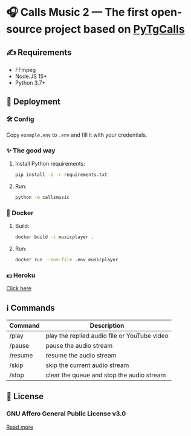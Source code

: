 
# 🎧 Calls Music 2 — The first open-source project based on [PyTgCalls](https://github.com/pytgcalls/pytgcalls)

## ✍️ Requirements

- FFmpeg
- Node.JS 15+
- Python 3.7+

## 🚀 Deployment

### 🛠 Config

Copy `example.env` to `.env` and fill it with your credentials.

### ✨ The good way

1. Install Python requirements:
   ```bash
   pip install -U -r requirements.txt
   ```
2. Run:
   ```bash
   python -m callsmusic
   ```

### 🐬 Docker

1. Build:
   ```bash
   docker build -t musicplayer .
   ```
2. Run:
   ```bash
   docker run --env-file .env musicplayer
   ```

### 💵 Heroku

[Click here](https://heroku.com/deploy?template=https://github.com/callsmusic/callsmusic-2_heroku/)

## ℹ️ Commands

| Command | Description                                  |
| ------- | -------------------------------------------- |
| /play   | play the replied audio file or YouTube video |
| /pause  | pause the audio stream                       |
| /resume | resume the audio stream                      |
| /skip   | skip the current audio stream                |
| /stop   | clear the queue and stop the audio stream    |

## 📄 License

### GNU Affero General Public License v3.0

[Read more](https://www.gnu.org/licenses/#AGPL)
   



